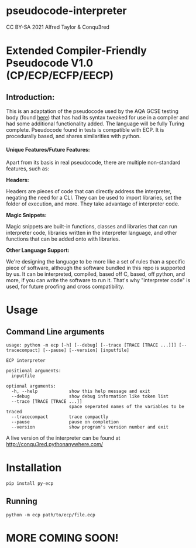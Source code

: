 # pseudocode-interpreter
CC BY-SA 2021 Alfred Taylor & Conqu3red 

# **Extended Compiler-Friendly Pseudocode V1.0  (CP/ECP/ECFP/EECP)**

## Introduction:

This is an adaptation of the pseudocode used by the AQA GCSE testing body (found [here](https://filestore.aqa.org.uk/resources/computing/AQA-8525-TG-PC.PDF)) that has had its syntax tweaked for use in a compiler and had some additional functionality added. The language will be fully Turing complete. Pseudocode found in tests is compatible with ECP. It is procedurally based, and shares similarities with python.

#### Unique Features/Future Features:

Apart from its basis in real pseudocode, there are multiple non-standard features, such as:

**Headers:**

Headers are pieces of code that can directly address the interpreter, negating the need for a CLI. They can be used to import libraries, set the folder of execution, and more. They take advantage of interpreter code.

**Magic Snippets:**

Magic snippets are built-in functions, classes and libraries that can run interpreter code, libraries written in the interpreter language, and other functions that can be added onto with libraries.

**Other Language Support:**

We're designing the language to be more like a set of rules than a specific piece of software, although the software bundled in this repo is supported by us. It can be interpreted, compiled, based off C, based, off python, and more, if you can write the software to run it. That's why "interpreter code" is used, for future proofing and cross compatibility.

# Usage
## Command Line arguments
```
usage: python -m ecp [-h] [--debug] [--trace [TRACE [TRACE ...]]] [--tracecompact] [--pause] [--version] [inputfile]

ECP interpreter

positional arguments:
  inputfile

optional arguments:
  -h, --help            show this help message and exit
  --debug               show debug information like token list
  --trace [TRACE [TRACE ...]]
                        space seperated names of the variables to be traced
  --tracecompact        trace compactly
  --pause               pause on completion
  --version             show program's version number and exit
```
A live version of the interpreter can be found at http://conqu3red.pythonanywhere.com/

# Installation

```
pip install py-ecp
```
## Running
```
python -m ecp path/to/ecp/file.ecp
```
# MORE COMING SOON!


